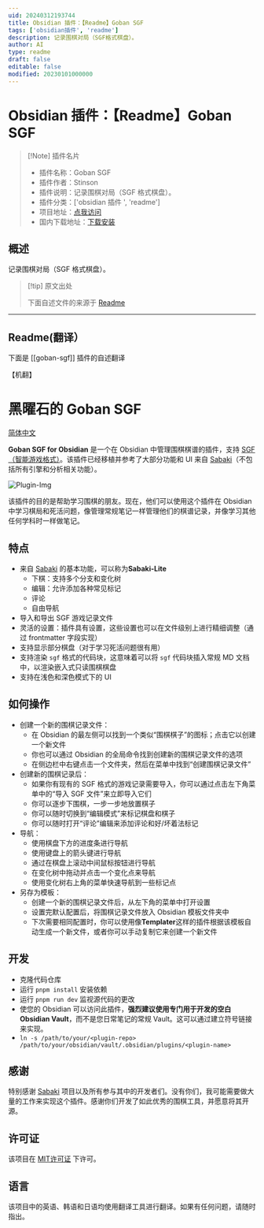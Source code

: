 ```yaml
---
uid: 20240312193744
title: Obsidian 插件：【Readme】Goban SGF
tags: ['obsidian插件', 'readme']
description: 记录围棋对局（SGF格式棋盘）。
author: AI
type: readme
draft: false
editable: false
modified: 20230101000000
---
```


# Obsidian 插件：【Readme】Goban SGF

> [!Note] 插件名片
> - 插件名称：Goban SGF
> - 插件作者：Stinson
> - 插件说明：记录围棋对局（SGF 格式棋盘）。
> - 插件分类：['obsidian 插件 ', 'readme']
> - 项目地址：[点我访问](https://github.com/StinsonZhao/obsidian-plugin-goban-sgf)
> - 国内下载地址：[下载安装](https://pkmer.cn/products/plugin/pluginMarket/?goban-sgf)

## 概述

记录围棋对局（SGF 格式棋盘）。

> [!tip] 原文出处
>
>下面自述文件的来源于 [Readme](https://ghproxy.net/https://raw.githubusercontent.com/StinsonZhao/obsidian-plugin-goban-sgf/main/README.md)

---

## Readme(翻译）

下面是 [[goban-sgf]] 插件的自述翻译

【机翻】

# 黑曜石的 Goban SGF

[简体中文](./README_CN.md)

**Goban SGF for Obsidian** 是一个在 Obsidian 中管理围棋棋谱的插件，支持 [SGF（智能游戏格式）](https://en.wikipedia.org/wiki/Smart_Game_Format)。该插件已经移植并参考了大部分功能和 UI 来自 [Sabaki](https://github.com/SabakiHQ/Sabaki)（不包括所有引擎和分析相关功能）。

![Plugin-Img](https://cdn.pkmer.cn/covers/goban-sgf_2_0.jpeg!pkmer)

该插件的目的是帮助学习围棋的朋友。现在，他们可以使用这个插件在 Obsidian 中学习棋局和死活问题，像管理常规笔记一样管理他们的棋谱记录，并像学习其他任何学科时一样做笔记。

## 特点

- 来自 [Sabaki](https://github.com/SabakiHQ/Sabaki) 的基本功能，可以称为**Sabaki-Lite**
  - 下棋：支持多个分支和变化树
  - 编辑：允许添加各种常见标记
  - 评论
  - 自由导航
- 导入和导出 SGF 游戏记录文件
- 灵活的设置：插件具有设置，这些设置也可以在文件级别上进行精细调整（通过 frontmatter 字段实现）
- 支持显示部分棋盘（对于学习死活问题很有用）
- 支持渲染 `sgf` 格式的代码块，这意味着可以将 `sgf` 代码块插入常规 MD 文档中，以渲染嵌入式只读围棋棋盘
- 支持在浅色和深色模式下的 UI

## 如何操作

- 创建一个新的围棋记录文件：
  - 在 Obsidian 的最左侧可以找到一个类似“围棋棋子”的图标；点击它以创建一个新文件
  - 你也可以通过 Obsidian 的全局命令找到创建新的围棋记录文件的选项
  - 在侧边栏中右键点击一个文件夹，然后在菜单中找到“创建围棋记录文件”
- 创建新的围棋记录后：
  - 如果你有现有的 SGF 格式的游戏记录需要导入，你可以通过点击左下角菜单中的“导入 SGF 文件”来立即导入它们
  - 你可以逐步下围棋，一步一步地放置棋子
  - 你可以随时切换到“编辑模式”来标记棋盘和棋子
  - 你可以随时打开“评论”编辑来添加评论和好/坏着法标记
- 导航：
  - 使用棋盘下方的进度条进行导航
  - 使用键盘上的箭头键进行导航
  - 通过在棋盘上滚动中间鼠标按钮进行导航
  - 在变化树中拖动并点击一个变化点来导航
  - 使用变化树右上角的菜单快速导航到一些标记点
- 另存为模板：
  - 创建一个新的围棋记录文件后，从左下角的菜单中打开设置
  - 设置完默认配置后，将围棋记录文件放入 Obsidian 模板文件夹中
  - 下次需要相同配置时，你可以使用像**Templater**这样的插件根据该模板自动生成一个新文件，或者你可以手动复制它来创建一个新文件

## 开发

- 克隆代码仓库
- 运行 `pnpm install` 安装依赖
- 运行 `pnpm run dev` 监视源代码的更改
- 使您的 Obsidian 可以访问此插件，**强烈建议使用专门用于开发的空白 Obsidian Vault**，而不是您日常笔记的常规 Vault。这可以通过建立符号链接来实现。
- `ln -s /path/to/your/<plugin-repo> /path/to/your/obsidian/vault/.obsidian/plugins/<plugin-name>`

## 感谢

特别感谢 [Sabaki](https://github.com/SabakiHQ/Sabaki) 项目以及所有参与其中的开发者们。没有你们，我可能需要做大量的工作来实现这个插件。感谢你们开发了如此优秀的围棋工具，并愿意将其开源。

## 许可证

该项目在 [MIT许可证](./LICENSE.md) 下许可。

## 语言

该项目中的英语、韩语和日语均使用翻译工具进行翻译。如果有任何问题，请随时指出。
